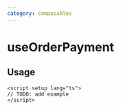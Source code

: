 ```yaml
---
category: composables
---
```


# useOrderPayment

<!-- PLACEHOLDER_DESCRIPTION -->

## Usage

```vue
<script setup lang="ts">
// TODO: add example
</script>
```
